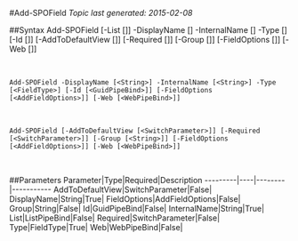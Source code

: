 #Add-SPOField
*Topic last generated: 2015-02-08*


##Syntax
    Add-SPOField [-List [<ListPipeBind>]] -DisplayName [<String>] -InternalName [<String>] -Type [<FieldType>] [-Id [<GuidPipeBind>]] [-AddToDefaultView [<SwitchParameter>]] [-Required [<SwitchParameter>]] [-Group [<String>]] [-FieldOptions [<AddFieldOptions>]] [-Web [<WebPipeBind>]]

&nbsp;

    Add-SPOField -DisplayName [<String>] -InternalName [<String>] -Type [<FieldType>] [-Id [<GuidPipeBind>]] [-FieldOptions [<AddFieldOptions>]] [-Web [<WebPipeBind>]]

&nbsp;

    Add-SPOField [-AddToDefaultView [<SwitchParameter>]] [-Required [<SwitchParameter>]] [-Group [<String>]] [-FieldOptions [<AddFieldOptions>]] [-Web [<WebPipeBind>]]

&nbsp;

##Parameters
Parameter|Type|Required|Description
---------|----|--------|-----------
AddToDefaultView|SwitchParameter|False|
DisplayName|String|True|
FieldOptions|AddFieldOptions|False|
Group|String|False|
Id|GuidPipeBind|False|
InternalName|String|True|
List|ListPipeBind|False|
Required|SwitchParameter|False|
Type|FieldType|True|
Web|WebPipeBind|False|
